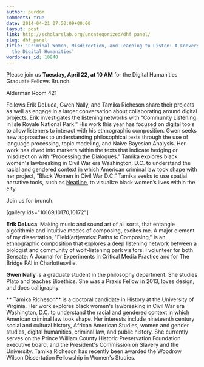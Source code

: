 ```yaml
---
author: purdom
comments: true
date: 2014-04-21 07:50:09+00:00
layout: post
link: http://scholarslab.org/uncategorized/dhf_panel/
slug: dhf_panel
title: 'Criminal Women, Misdirection, and Learning to Listen: A Conversation about
  the Digital Humanities'
wordpress_id: 10840
---
```


Please join us **Tuesday, April 22, at 10 AM** for the Digital Humanities Graduate Fellows Brunch.

Alderman Room 421

Fellows Erik DeLuca, Gwen Nally, and Tamika Richeson share their projects as well as engage in a larger conversation about collaborating around digital projects. Erik investigates the listening networks with “Community Listening in Isle Royale National Park.” His work this year has focused on digital tools to allow listeners to interact with his ethnographic composition. Gwen seeks new approaches to understanding philosophical texts through the use of language processing, topic modeling, and Naive Bayesian Analysis. Her work has dived into markers within the texts that indicate hedging or misdirection with “Processing the Dialogues.” Tamika explores black women's lawbreaking in Civil War era Washington, D.C. to understand the racial and gendered context in which American criminal law took shape with her project, “Black Women in Civil War D.C.” Tamika seeks to use spatial narrative tools, such as [Neatline](http://neatline.org), to visualize black women’s lives within the city.

Join us for brunch.

<!-- more -->

[gallery ids="10169,10170,10172"]

**Erik DeLuca**: Making music and sound art of all sorts, that entangle algorithmic and intuitive modes of composing, excites me. A major element of my dissertation, "Field(art)works: Paths to Composing," is an ethnographic composition that explores a deep listening network between a biologist and community of wolf-listening park visitors. I volunteer for both Sensate: A Journal for Experiments in Critical Media Practice and for The Bridge PAI in Charlottesville.

**Gwen Nally** is a graduate student in the philosophy department. She studies Plato and teaches Bioethics. She was a Praxis Fellow in 2013, loves design, and does calligraphy.

** Tamika Richeson** is a doctoral candidate in History at the University of Virginia. Her work explores black women's lawbreaking in Civil War era Washington, D.C. to understand the racial and gendered context in which American criminal law took shape. Her interests include nineteenth century social and cultural history, African American Studies, women and gender studies, digital humanities, criminal law, and public history. She currently serves on the Prince William County Historic Preservation Foundation executive board, and the President's Commission on Slavery and the University. Tamika Richeson has recently been awarded the Woodrow Wilson Dissertation Fellowship in Women's Studies.
